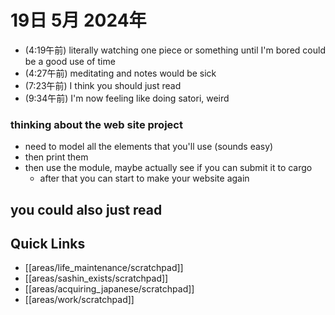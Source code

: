 # 19日 5月 2024年
- (4:19午前) literally watching one piece or something until I'm bored could be a good use of time
- (4:27午前) meditating and notes would be sick
- (7:23午前) I think you should just read
- (9:34午前) I'm now feeling like doing satori, weird




### thinking about the web site project
- need to model all the elements that you'll use (sounds easy)
- then print them
- then use the module, maybe actually see if you can submit it to cargo
  - after that you can start to make your website again

## you could also just read 

 



## Quick Links
- [[areas/life_maintenance/scratchpad]]
- [[areas/sashin_exists/scratchpad]]
- [[areas/acquiring_japanese/scratchpad]]
- [[areas/work/scratchpad]]
